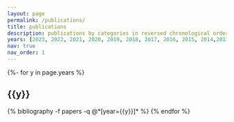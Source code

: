 ```yaml
---
layout: page
permalink: /publications/
title: publications
description: publications by categories in reversed chronological order. (generated by jekyll-scholar)
years: [2023, 2022, 2021, 2020, 2019, 2018, 2017, 2016, 2015, 2014,2013, 2012, 2011, 2010]
nav: true
nav_order: 1
---
```

<!-- _pages/publications.md -->
<div class="publications">

{%- for y in page.years %}
  <h2 class="year">{{y}}</h2>
  {% bibliography -f papers -q @*[year={{y}}]* %}
{% endfor %}

</div>
